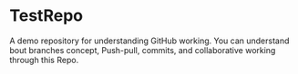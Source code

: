 # TestRepo
A demo repository for understanding GitHub working.
You can understand bout branches concept, Push-pull, commits, and collaborative working through this Repo.
